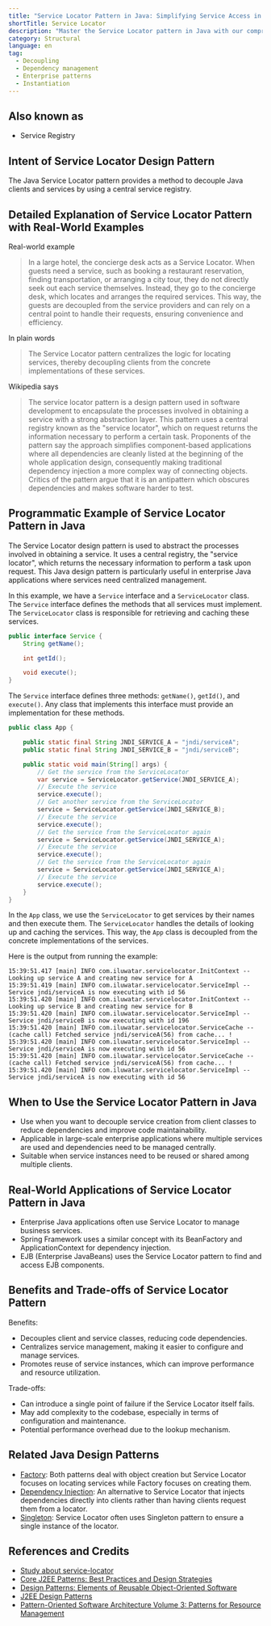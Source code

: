 ```yaml
---
title: "Service Locator Pattern in Java: Simplifying Service Access in Complex Systems"
shortTitle: Service Locator
description: "Master the Service Locator pattern in Java with our comprehensive guide. Learn how it simplifies dependency management in large-scale applications, promoting cleaner code and reusability."
category: Structural
language: en
tag:
  - Decoupling
  - Dependency management
  - Enterprise patterns
  - Instantiation
---
```


## Also known as

* Service Registry

## Intent of Service Locator Design Pattern

The Java Service Locator pattern provides a method to decouple Java clients and services by using a central service registry.

## Detailed Explanation of Service Locator Pattern with Real-World Examples

Real-world example

> In a large hotel, the concierge desk acts as a Service Locator. When guests need a service, such as booking a restaurant reservation, finding transportation, or arranging a city tour, they do not directly seek out each service themselves. Instead, they go to the concierge desk, which locates and arranges the required services. This way, the guests are decoupled from the service providers and can rely on a central point to handle their requests, ensuring convenience and efficiency.

In plain words

> The Service Locator pattern centralizes the logic for locating services, thereby decoupling clients from the concrete implementations of these services.

Wikipedia says

> The service locator pattern is a design pattern used in software development to encapsulate the processes involved in obtaining a service with a strong abstraction layer. This pattern uses a central registry known as the "service locator", which on request returns the information necessary to perform a certain task. Proponents of the pattern say the approach simplifies component-based applications where all dependencies are cleanly listed at the beginning of the whole application design, consequently making traditional dependency injection a more complex way of connecting objects. Critics of the pattern argue that it is an antipattern which obscures dependencies and makes software harder to test.

## Programmatic Example of Service Locator Pattern in Java

The Service Locator design pattern is used to abstract the processes involved in obtaining a service. It uses a central registry, the "service locator", which returns the necessary information to perform a task upon request. This Java design pattern is particularly useful in enterprise Java applications where services need centralized management.

In this example, we have a `Service` interface and a `ServiceLocator` class. The `Service` interface defines the methods that all services must implement. The `ServiceLocator` class is responsible for retrieving and caching these services.

```java
public interface Service {
    String getName();

    int getId();

    void execute();
}
```

The `Service` interface defines three methods: `getName()`, `getId()`, and `execute()`. Any class that implements this interface must provide an implementation for these methods.

```java
public class App {

    public static final String JNDI_SERVICE_A = "jndi/serviceA";
    public static final String JNDI_SERVICE_B = "jndi/serviceB";

    public static void main(String[] args) {
        // Get the service from the ServiceLocator
        var service = ServiceLocator.getService(JNDI_SERVICE_A);
        // Execute the service
        service.execute();
        // Get another service from the ServiceLocator
        service = ServiceLocator.getService(JNDI_SERVICE_B);
        // Execute the service
        service.execute();
        // Get the service from the ServiceLocator again
        service = ServiceLocator.getService(JNDI_SERVICE_A);
        // Execute the service
        service.execute();
        // Get the service from the ServiceLocator again
        service = ServiceLocator.getService(JNDI_SERVICE_A);
        // Execute the service
        service.execute();
    }
}
```

In the `App` class, we use the `ServiceLocator` to get services by their names and then execute them. The `ServiceLocator` handles the details of looking up and caching the services. This way, the `App` class is decoupled from the concrete implementations of the services.

Here is the output from running the example:

```
15:39:51.417 [main] INFO com.iluwatar.servicelocator.InitContext -- Looking up service A and creating new service for A
15:39:51.419 [main] INFO com.iluwatar.servicelocator.ServiceImpl -- Service jndi/serviceA is now executing with id 56
15:39:51.420 [main] INFO com.iluwatar.servicelocator.InitContext -- Looking up service B and creating new service for B
15:39:51.420 [main] INFO com.iluwatar.servicelocator.ServiceImpl -- Service jndi/serviceB is now executing with id 196
15:39:51.420 [main] INFO com.iluwatar.servicelocator.ServiceCache -- (cache call) Fetched service jndi/serviceA(56) from cache... !
15:39:51.420 [main] INFO com.iluwatar.servicelocator.ServiceImpl -- Service jndi/serviceA is now executing with id 56
15:39:51.420 [main] INFO com.iluwatar.servicelocator.ServiceCache -- (cache call) Fetched service jndi/serviceA(56) from cache... !
15:39:51.420 [main] INFO com.iluwatar.servicelocator.ServiceImpl -- Service jndi/serviceA is now executing with id 56
```

## When to Use the Service Locator Pattern in Java

* Use when you want to decouple service creation from client classes to reduce dependencies and improve code maintainability.
* Applicable in large-scale enterprise applications where multiple services are used and dependencies need to be managed centrally.
* Suitable when service instances need to be reused or shared among multiple clients.

## Real-World Applications of Service Locator Pattern in Java

* Enterprise Java applications often use Service Locator to manage business services.
* Spring Framework uses a similar concept with its BeanFactory and ApplicationContext for dependency injection.
* EJB (Enterprise JavaBeans) uses the Service Locator pattern to find and access EJB components.

## Benefits and Trade-offs of Service Locator Pattern

Benefits:

* Decouples client and service classes, reducing code dependencies.
* Centralizes service management, making it easier to configure and manage services.
* Promotes reuse of service instances, which can improve performance and resource utilization.

Trade-offs:

* Can introduce a single point of failure if the Service Locator itself fails.
* May add complexity to the codebase, especially in terms of configuration and maintenance.
* Potential performance overhead due to the lookup mechanism.

## Related Java Design Patterns

* [Factory](https://java-design-patterns.com/patterns/factory/): Both patterns deal with object creation but Service Locator focuses on locating services while Factory focuses on creating them.
* [Dependency Injection](https://java-design-patterns.com/patterns/dependency-injection/): An alternative to Service Locator that injects dependencies directly into clients rather than having clients request them from a locator.
* [Singleton](https://java-design-patterns.com/patterns/singleton/): Service Locator often uses Singleton pattern to ensure a single instance of the locator.

## References and Credits

* [Study about service-locator](https://runtimehub.com/p/jdp@20240509:service-locator/)
* [Core J2EE Patterns: Best Practices and Design Strategies](https://amzn.to/4cAbDap)
* [Design Patterns: Elements of Reusable Object-Oriented Software](https://amzn.to/3w0pvKI)
* [J2EE Design Patterns](https://amzn.to/4dpzgmx)
* [Pattern-Oriented Software Architecture Volume 3: Patterns for Resource Management](https://amzn.to/4bnBcKZ)
